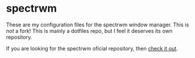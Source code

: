 # spectrwm

These are my configuration files for the spectrwm window manager. This is *not*
a fork! This is mainly a dotfiles repo, but I feel it deserves its own
repository.

If you are looking for the spectrwm oficial repository, then
[check it out](https://github.com/conformal/spectrwm).

